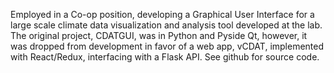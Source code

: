 Employed in a Co-op position, developing a Graphical User Interface for a large scale climate data visualization and analysis tool developed at the lab. The original project, CDATGUI, was in Python and Pyside Qt, however, it was dropped from development in favor of a web app, vCDAT, implemented with React/Redux, interfacing with a Flask API. See github for source code.
